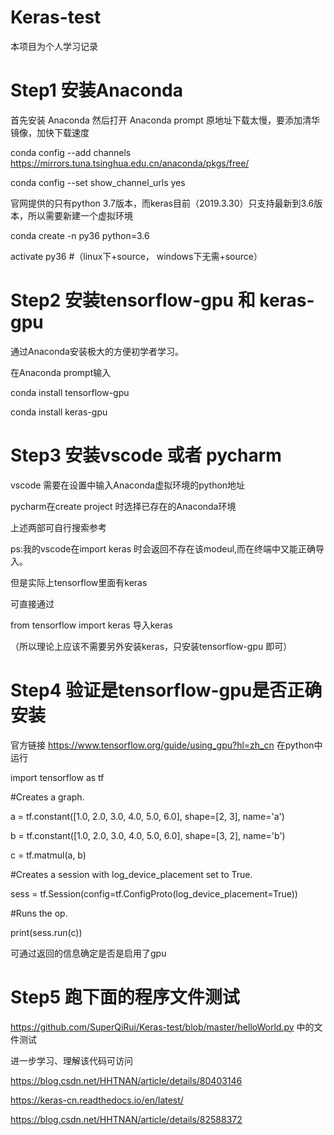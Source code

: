 # Keras-test
本项目为个人学习记录


 # Step1 安装Anaconda
首先安装 Anaconda 然后打开 Anaconda prompt
原地址下载太慢，要添加清华镜像，加快下载速度

 conda config --add channels https://mirrors.tuna.tsinghua.edu.cn/anaconda/pkgs/free/
 
 conda config --set show_channel_urls yes

官网提供的只有python 3.7版本，而keras目前（2019.3.30）只支持最新到3.6版本，所以需要新建一个虚拟环境

conda create -n py36 python=3.6

activate py36 #（linux下+source， windows下无需+source）

# Step2 安装tensorflow-gpu 和 keras-gpu 
通过Anaconda安装极大的方便初学者学习。

在Anaconda prompt输入

conda install tensorflow-gpu

conda install keras-gpu

# Step3 安装vscode 或者 pycharm 

vscode 需要在设置中输入Anaconda虚拟环境的python地址
 
pycharm在create project 时选择已存在的Anaconda环境

上述两部可自行搜索参考

ps:我的vscode在import keras 时会返回不存在该modeul,而在终端中又能正确导入。

但是实际上tensorflow里面有keras  

可直接通过

from tensorflow import keras 导入keras 

（所以理论上应该不需要另外安装keras，只安装tensorflow-gpu 即可）

# Step4  验证是tensorflow-gpu是否正确安装
官方链接 https://www.tensorflow.org/guide/using_gpu?hl=zh_cn
在python中运行

import tensorflow as tf

#Creates a graph.

a = tf.constant([1.0, 2.0, 3.0, 4.0, 5.0, 6.0], shape=[2, 3], name='a')

b = tf.constant([1.0, 2.0, 3.0, 4.0, 5.0, 6.0], shape=[3, 2], name='b')

c = tf.matmul(a, b)

#Creates a session with log_device_placement set to True.

sess = tf.Session(config=tf.ConfigProto(log_device_placement=True))

#Runs the op.

print(sess.run(c))

可通过返回的信息确定是否是启用了gpu

# Step5 跑下面的程序文件测试

https://github.com/SuperQiRui/Keras-test/blob/master/helloWorld.py 中的文件测试

进一步学习、理解该代码可访问

https://blog.csdn.net/HHTNAN/article/details/80403146

https://keras-cn.readthedocs.io/en/latest/

https://blog.csdn.net/HHTNAN/article/details/82588372
		
      
      



